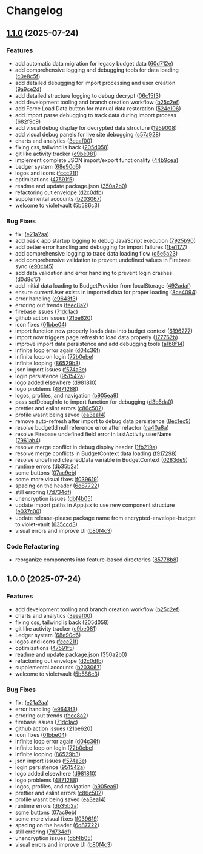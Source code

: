 # Changelog

## [1.1.0](https://github.com/thef4tdaddy/violet-vault/compare/violet-vault-v1.0.0...violet-vault-v1.1.0) (2025-07-24)

### Features

- add automatic data migration for legacy budget data ([60d712e](https://github.com/thef4tdaddy/violet-vault/commit/60d712e76bc3d7684bd7da4383e6b133e11ded37))
- add comprehensive logging and debugging tools for data loading ([c0e8c5f](https://github.com/thef4tdaddy/violet-vault/commit/c0e8c5fec86bcf81d87418e2f664b1e06e689a87))
- add detailed debugging for import processing and user creation ([9a9ce2d](https://github.com/thef4tdaddy/violet-vault/commit/9a9ce2d40634992e3274eb248123875119d1e83e))
- add detailed structure logging to debug decrypt ([06c15f3](https://github.com/thef4tdaddy/violet-vault/commit/06c15f3ac3f5caf9da0a2d96d744700399e550df))
- add development tooling and branch creation workflow ([b25c2ef](https://github.com/thef4tdaddy/violet-vault/commit/b25c2efaebb86f3eebefa81183635f19375fe0a3))
- add Force Load Data button for manual data restoration ([524e106](https://github.com/thef4tdaddy/violet-vault/commit/524e106fd5fdc66658824c73b6d3830b4fa9ad72))
- add import parse debugging to track data during import process ([682f9c9](https://github.com/thef4tdaddy/violet-vault/commit/682f9c9b7ae3b5d918fa4cee91dfdf19bddf16ee))
- add visual debug display for decrypted data structure ([1959008](https://github.com/thef4tdaddy/violet-vault/commit/1959008a3841002d526b011f73bca155fcbe34da))
- add visual debug panels for live site debugging ([c57a928](https://github.com/thef4tdaddy/violet-vault/commit/c57a928f555422da0d5b9f7357b63ac3a7415ceb))
- charts and analytics ([3eeaf00](https://github.com/thef4tdaddy/violet-vault/commit/3eeaf0086fa726e3c14380f95b63fe6bb10b6640))
- fixing css, tailwind is back ([205d058](https://github.com/thef4tdaddy/violet-vault/commit/205d058f15f25ba02d325154bb62a384c4571e51))
- git like activity tracker ([c9be081](https://github.com/thef4tdaddy/violet-vault/commit/c9be081ad11c92573206c4a9f45235200832b638))
- implement complete JSON import/export functionality ([44b9cea](https://github.com/thef4tdaddy/violet-vault/commit/44b9cea4bbcc25302f93359c7b436f866ec2bd85))
- Ledger system ([68e90d6](https://github.com/thef4tdaddy/violet-vault/commit/68e90d67e605bd27c8b1b79fff3040c39fa93d4b))
- logos and icons ([fccc21f](https://github.com/thef4tdaddy/violet-vault/commit/fccc21f4e0526ffeb79a0b72b30615d443a65aa4))
- optimizations ([47591f5](https://github.com/thef4tdaddy/violet-vault/commit/47591f5bad924352ef800e4fbe160479acf6b9bf))
- readme and update package.json ([350a2b0](https://github.com/thef4tdaddy/violet-vault/commit/350a2b002fb23ee5da261f23183d93a0a1cdd17d))
- refactoring out envelope ([d2c0dfb](https://github.com/thef4tdaddy/violet-vault/commit/d2c0dfb9e67cb05b1fb33d105300e73a4cc5440d))
- supplemental accounts ([b203067](https://github.com/thef4tdaddy/violet-vault/commit/b203067cbc7a3ddb8856a6808e4f8734e9a95416))
- welcome to violetvault ([5b586c3](https://github.com/thef4tdaddy/violet-vault/commit/5b586c36e6b00053bc4353fdfe7321f4721226cf))

### Bug Fixes

- fix: ([e21a2aa](https://github.com/thef4tdaddy/violet-vault/commit/e21a2aaa01c46e5c315c1da5c6d6ba6c67960efa))
- add basic app startup logging to debug JavaScript execution ([7925b90](https://github.com/thef4tdaddy/violet-vault/commit/7925b905c5cca228f1cb2d87ce8fbf3d8ac28139))
- add better error handling and debugging for import failures ([1be1177](https://github.com/thef4tdaddy/violet-vault/commit/1be11779b463846f271a133160b2f01dea36c0ea))
- add comprehensive logging to trace data loading flow ([d5e5a23](https://github.com/thef4tdaddy/violet-vault/commit/d5e5a23db4bba07cceeba37a1b4cb83a7a98adf6))
- add comprehensive validation to prevent undefined values in Firebase sync ([e90cbf5](https://github.com/thef4tdaddy/violet-vault/commit/e90cbf5dfa846a69917b5f99374a3b05737e317c))
- add data validation and error handling to prevent login crashes ([d0d8d17](https://github.com/thef4tdaddy/violet-vault/commit/d0d8d173c877a502f0a17ccea40f2d592dc0b582))
- add initial data loading to BudgetProvider from localStorage ([492adaf](https://github.com/thef4tdaddy/violet-vault/commit/492adaf41065b5b03be27f647700ad44c4e543d1))
- ensure currentUser exists in imported data for proper loading ([8ce4094](https://github.com/thef4tdaddy/violet-vault/commit/8ce40949897d1e072914c0c461789aeeeda2643b))
- error handling ([e9643f3](https://github.com/thef4tdaddy/violet-vault/commit/e9643f364d9d04002ee55dd01909f767995a1c98))
- erroring out trends ([feec8a2](https://github.com/thef4tdaddy/violet-vault/commit/feec8a294a43fae0f2e5c4151c9e480dbdbe8383))
- firebase issues ([71dc1ac](https://github.com/thef4tdaddy/violet-vault/commit/71dc1ac2d7312ebf30a51fa726d9894f91e188e3))
- github action issues ([21be620](https://github.com/thef4tdaddy/violet-vault/commit/21be6202b1c453cea3f62f7afcdfc57b28ff576c))
- icon fixes ([01bbe04](https://github.com/thef4tdaddy/violet-vault/commit/01bbe0490832c3fce83f1720e9cb76da2ca27c61))
- import function now properly loads data into budget context ([6196277](https://github.com/thef4tdaddy/violet-vault/commit/61962776fc1b3e9f517639d174f2be4402274d8e))
- import now triggers page refresh to load data properly ([177762b](https://github.com/thef4tdaddy/violet-vault/commit/177762b6a3bc1fcf1fef9ec06b22541918a5390e))
- improve import data persistence and add debugging tools ([a1b8f14](https://github.com/thef4tdaddy/violet-vault/commit/a1b8f1457e97732d49da5593b505d687cb311267))
- infinite loop error again ([d04c36f](https://github.com/thef4tdaddy/violet-vault/commit/d04c36f569ae32c2e9f2d59b327da1bec72a454b))
- infinite loop on login ([72b0ebe](https://github.com/thef4tdaddy/violet-vault/commit/72b0ebe1bdddfe0fea51076e987221e03d7b04ff))
- infinite looping ([86529b3](https://github.com/thef4tdaddy/violet-vault/commit/86529b3d981d5643a2c4390f56646fcfd0967851))
- json import issues ([f574a3e](https://github.com/thef4tdaddy/violet-vault/commit/f574a3e36ae3e4f16442f2c5da6335e1581e05b7))
- login persistence ([951542a](https://github.com/thef4tdaddy/violet-vault/commit/951542a0e611c44904c3162988e186a599dd3147))
- logo added elsewhere ([d981810](https://github.com/thef4tdaddy/violet-vault/commit/d9818105182b7e8217d1dd98c84ab7f1d094be71))
- logo problems ([4871288](https://github.com/thef4tdaddy/violet-vault/commit/4871288dc3dd7de54b96bd52178515a973c3eb24))
- logos, profiles, and navigation ([b905ea9](https://github.com/thef4tdaddy/violet-vault/commit/b905ea9e1f1346eebac40958645958aec0779f2e))
- pass setDebugInfo to import function for debugging ([d3b5da0](https://github.com/thef4tdaddy/violet-vault/commit/d3b5da03a731725dd85b38a794f134706e93a426))
- prettier and eslint errors ([c86c502](https://github.com/thef4tdaddy/violet-vault/commit/c86c5028e08d94e202231e020691e1a40a3ffa2c))
- profile wasnt being saved ([ea3ea14](https://github.com/thef4tdaddy/violet-vault/commit/ea3ea143327d4b9ada257a7ce5291e8ee2e97ec9))
- remove auto-refresh after import to debug data persistence ([8ec1ec9](https://github.com/thef4tdaddy/violet-vault/commit/8ec1ec9d02c8718bb28bae6b904d33edbbc8d433))
- resolve budgetId null reference error after refactor ([ca40a8a](https://github.com/thef4tdaddy/violet-vault/commit/ca40a8a8085794cd6da39401fe5bc9a010c4a949))
- resolve Firebase undefined field error in lastActivity.userName ([7961ab4](https://github.com/thef4tdaddy/violet-vault/commit/7961ab47877b8d85f3c556b1a025387f091f260e))
- resolve merge conflict in debug display header ([1fb219a](https://github.com/thef4tdaddy/violet-vault/commit/1fb219a2605ba941778843eaaa15142a9a37df11))
- resolve merge conflicts in BudgetContext data loading ([f917298](https://github.com/thef4tdaddy/violet-vault/commit/f917298533d80eb2f1c7c879f533f5a095b74bf1))
- resolve undefined cleanedData variable in BudgetContext ([0283de9](https://github.com/thef4tdaddy/violet-vault/commit/0283de967756e8028862de5aa956abc799ac98d9))
- runtime errors ([db35b2a](https://github.com/thef4tdaddy/violet-vault/commit/db35b2a1ad97660022c5d7dac79d78aed0e44629))
- some buttons ([07ac9eb](https://github.com/thef4tdaddy/violet-vault/commit/07ac9eb8a0d3fa2367b0e2f0e51d5d585fb62ed1))
- some more visual fixes ([f039619](https://github.com/thef4tdaddy/violet-vault/commit/f039619ad15717c743075217e9e8d2f39b9ad163))
- spacing on the header ([6d87722](https://github.com/thef4tdaddy/violet-vault/commit/6d877228b9630a6a8e06ccecad342767267fcb49))
- still erroring ([7d734df](https://github.com/thef4tdaddy/violet-vault/commit/7d734dfa4c54b600e81bea45fd25b77af50185f4))
- unencryption issues ([dbf4b05](https://github.com/thef4tdaddy/violet-vault/commit/dbf4b050916608c0d413352fa37f848a431a1049))
- update import paths in App.jsx to use new component structure ([e037c00](https://github.com/thef4tdaddy/violet-vault/commit/e037c009fe8ace6bc10425b66aa54aabcee1739f))
- update release-please package name from encrypted-envelope-budget to violet-vault ([635ccd3](https://github.com/thef4tdaddy/violet-vault/commit/635ccd375158c51059adfeb536fcc3db169ad0df))
- visual errors and improve UI ([b80f4c3](https://github.com/thef4tdaddy/violet-vault/commit/b80f4c3cc109f4ee6c7ede51f73a271987820443))

### Code Refactoring

- reorganize components into feature-based directories ([85778b8](https://github.com/thef4tdaddy/violet-vault/commit/85778b82e4b0db1ea68ff33587d34149cda999bd))

## 1.0.0 (2025-07-24)

### Features

- add development tooling and branch creation workflow ([b25c2ef](https://github.com/thef4tdaddy/violet-vault/commit/b25c2efaebb86f3eebefa81183635f19375fe0a3))
- charts and analytics ([3eeaf00](https://github.com/thef4tdaddy/violet-vault/commit/3eeaf0086fa726e3c14380f95b63fe6bb10b6640))
- fixing css, tailwind is back ([205d058](https://github.com/thef4tdaddy/violet-vault/commit/205d058f15f25ba02d325154bb62a384c4571e51))
- git like activity tracker ([c9be081](https://github.com/thef4tdaddy/violet-vault/commit/c9be081ad11c92573206c4a9f45235200832b638))
- Ledger system ([68e90d6](https://github.com/thef4tdaddy/violet-vault/commit/68e90d67e605bd27c8b1b79fff3040c39fa93d4b))
- logos and icons ([fccc21f](https://github.com/thef4tdaddy/violet-vault/commit/fccc21f4e0526ffeb79a0b72b30615d443a65aa4))
- optimizations ([47591f5](https://github.com/thef4tdaddy/violet-vault/commit/47591f5bad924352ef800e4fbe160479acf6b9bf))
- readme and update package.json ([350a2b0](https://github.com/thef4tdaddy/violet-vault/commit/350a2b002fb23ee5da261f23183d93a0a1cdd17d))
- refactoring out envelope ([d2c0dfb](https://github.com/thef4tdaddy/violet-vault/commit/d2c0dfb9e67cb05b1fb33d105300e73a4cc5440d))
- supplemental accounts ([b203067](https://github.com/thef4tdaddy/violet-vault/commit/b203067cbc7a3ddb8856a6808e4f8734e9a95416))
- welcome to violetvault ([5b586c3](https://github.com/thef4tdaddy/violet-vault/commit/5b586c36e6b00053bc4353fdfe7321f4721226cf))

### Bug Fixes

- fix: ([e21a2aa](https://github.com/thef4tdaddy/violet-vault/commit/e21a2aaa01c46e5c315c1da5c6d6ba6c67960efa))
- error handling ([e9643f3](https://github.com/thef4tdaddy/violet-vault/commit/e9643f364d9d04002ee55dd01909f767995a1c98))
- erroring out trends ([feec8a2](https://github.com/thef4tdaddy/violet-vault/commit/feec8a294a43fae0f2e5c4151c9e480dbdbe8383))
- firebase issues ([71dc1ac](https://github.com/thef4tdaddy/violet-vault/commit/71dc1ac2d7312ebf30a51fa726d9894f91e188e3))
- github action issues ([21be620](https://github.com/thef4tdaddy/violet-vault/commit/21be6202b1c453cea3f62f7afcdfc57b28ff576c))
- icon fixes ([01bbe04](https://github.com/thef4tdaddy/violet-vault/commit/01bbe0490832c3fce83f1720e9cb76da2ca27c61))
- infinite loop error again ([d04c36f](https://github.com/thef4tdaddy/violet-vault/commit/d04c36f569ae32c2e9f2d59b327da1bec72a454b))
- infinite loop on login ([72b0ebe](https://github.com/thef4tdaddy/violet-vault/commit/72b0ebe1bdddfe0fea51076e987221e03d7b04ff))
- infinite looping ([86529b3](https://github.com/thef4tdaddy/violet-vault/commit/86529b3d981d5643a2c4390f56646fcfd0967851))
- json import issues ([f574a3e](https://github.com/thef4tdaddy/violet-vault/commit/f574a3e36ae3e4f16442f2c5da6335e1581e05b7))
- login persistence ([951542a](https://github.com/thef4tdaddy/violet-vault/commit/951542a0e611c44904c3162988e186a599dd3147))
- logo added elsewhere ([d981810](https://github.com/thef4tdaddy/violet-vault/commit/d9818105182b7e8217d1dd98c84ab7f1d094be71))
- logo problems ([4871288](https://github.com/thef4tdaddy/violet-vault/commit/4871288dc3dd7de54b96bd52178515a973c3eb24))
- logos, profiles, and navigation ([b905ea9](https://github.com/thef4tdaddy/violet-vault/commit/b905ea9e1f1346eebac40958645958aec0779f2e))
- prettier and eslint errors ([c86c502](https://github.com/thef4tdaddy/violet-vault/commit/c86c5028e08d94e202231e020691e1a40a3ffa2c))
- profile wasnt being saved ([ea3ea14](https://github.com/thef4tdaddy/violet-vault/commit/ea3ea143327d4b9ada257a7ce5291e8ee2e97ec9))
- runtime errors ([db35b2a](https://github.com/thef4tdaddy/violet-vault/commit/db35b2a1ad97660022c5d7dac79d78aed0e44629))
- some buttons ([07ac9eb](https://github.com/thef4tdaddy/violet-vault/commit/07ac9eb8a0d3fa2367b0e2f0e51d5d585fb62ed1))
- some more visual fixes ([f039619](https://github.com/thef4tdaddy/violet-vault/commit/f039619ad15717c743075217e9e8d2f39b9ad163))
- spacing on the header ([6d87722](https://github.com/thef4tdaddy/violet-vault/commit/6d877228b9630a6a8e06ccecad342767267fcb49))
- still erroring ([7d734df](https://github.com/thef4tdaddy/violet-vault/commit/7d734dfa4c54b600e81bea45fd25b77af50185f4))
- unencryption issues ([dbf4b05](https://github.com/thef4tdaddy/violet-vault/commit/dbf4b050916608c0d413352fa37f848a431a1049))
- visual errors and improve UI ([b80f4c3](https://github.com/thef4tdaddy/violet-vault/commit/b80f4c3cc109f4ee6c7ede51f73a271987820443))
